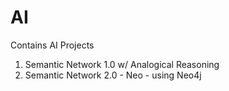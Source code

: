 # AI
Contains AI Projects
1. Semantic Network 1.0 w/ Analogical Reasoning
2. Semantic Network 2.0 - Neo - using Neo4j
